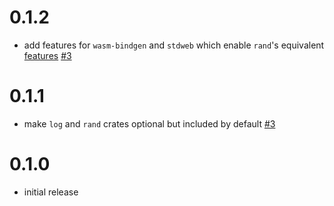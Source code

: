 # 0.1.2

* add features for `wasm-bindgen` and `stdweb` which enable `rand`'s equivalent [features](https://github.com/rust-random/getrandom/tree/0ad1c7721455b644a775bb4647806ab631250c14#features) [#3](https://github.com/softprops/again/pull/2)

# 0.1.1

* make `log` and `rand` crates optional but included by default [#3](https://github.com/softprops/again/pull/3)

# 0.1.0

* initial release